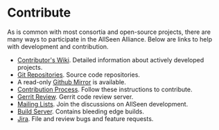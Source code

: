 # Contribute

As is common with most consortia and open-source projects, there
are many ways to participate in the AllSeen Alliance. Below are
links to help with development and contribution.

* [Contributor's Wiki][wiki]. Detailed information about actively developed projects.
* [Git Repositories][git]. Source code repositories.
 * A read-only [Github Mirror][github] is available.
* [Contribution Process][process]. Follow these instructions to contribute.
* [Gerrit Review][gerrit]. Gerrit code review server.
* [Mailing Lists][mailing-lists]. Join the discussions on AllSeen development.
* [Build Server][build-server]. Contains bleeding edge builds.
* [Jira][jira]. File and review bugs and feature requests.

[wiki]: https://wiki.allseenalliance.org/
[git]: https://git.allseenalliance.org/cgit
[github]: https://github.com/allseenalliance
[process]: https://wiki.allseenalliance.org/develop/contributing_source_code
[gerrit]: https://git.allseenalliance.org/gerrit/
[mailing-lists]: https://lists.allseenalliance.org/
[build-server]: https://build.allseenalliance.org/
[jira]: https://jira.allseenalliance.org/

